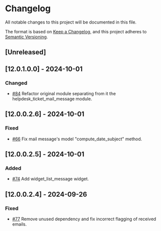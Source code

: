 # Changelog
All notable changes to this project will be documented in this file.

The format is based on [Keep a Changelog](https://keepachangelog.com/en/1.0.0/),
and this project adheres to [Semantic Versioning](https://semver.org/spec/v2.0.0.html).

## [Unreleased]
## [12.0.1.0.0] - 2024-10-01
### Changed
- [#84](https://gitlab.com/somitcoop/erp-research/odoo-helpdesk/-/merge_requests/84) Refactor original module separating from it the helpdesk_ticket_mail_message module. 

## [12.0.0.2.6] - 2024-10-01
### Fixed
- [#66](https://gitlab.com/somitcoop/erp-research/odoo-helpdesk/-/merge_requests/66) Fix mail message's model "compute_date_subject" method. 

## [12.0.0.2.5] - 2024-10-01
### Added
- [#74](https://gitlab.com/somitcoop/erp-research/odoo-helpdesk/-/merge_requests/74) Add widget_list_message widget. 

## [12.0.0.2.4] - 2024-09-26
### Fixed
- [#77](https://gitlab.com/somitcoop/erp-research/odoo-helpdesk/-/merge_requests/77) Remove unused dependency and fix incorrect flagging of received emails.
